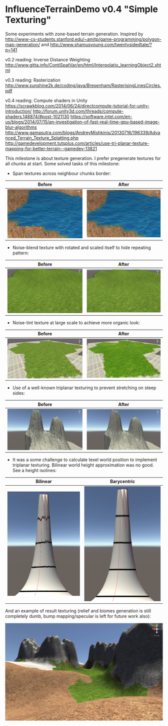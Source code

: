# InfluenceTerrainDemo v0.4 "Simple Texturing"
Some experiments with zone-based terrain generation. Inspired by http://www-cs-students.stanford.edu/~amitp/game-programming/polygon-map-generation/ and http://www.shamusyoung.com/twentysidedtale/?p=141

v0.2 reading:
Inverse Distance Weighting http://www.gitta.info/ContiSpatVar/en/html/Interpolatio_learningObject2.xhtml

v0.3 reading:
Rasterization http://www.sunshine2k.de/coding/java/Bresenham/RasterisingLinesCircles.pdf

v0.4 reading:
Compute shaders in Unity 
https://scrawkblog.com/2014/06/24/directcompute-tutorial-for-unity-introduction/ 
http://forum.unity3d.com/threads/compute-shaders.148874/#post-1021130 
https://software.intel.com/en-us/blogs/2014/07/15/an-investigation-of-fast-real-time-gpu-based-image-blur-algorithms
http://www.gamasutra.com/blogs/AndreyMishkinis/20130716/196339/Advanced_Terrain_Texture_Splatting.php
http://gamedevelopment.tutsplus.com/articles/use-tri-planar-texture-mapping-for-better-terrain--gamedev-13821

This milestone is about texture generation. I prefer pregenerate textures for all chunks at start. Some solved tasks of this milestone:

* Span textures across neighbour chunks border:

| Before  | After |
| ------------- | ------------- |
| <img src="/Screenshots/No cross-chunk filtering.jpg?raw=true" width="350">  | <img src="/Screenshots/Cross-chunk filtering.jpg?raw=true" width="350">  |

* Noise-blend texture with rotated and scaled itself to hide repeating pattern:

| Before  | After |
| ------------- | ------------- |
| <img src="/Screenshots/NoMix.jpg?raw=true" width="350">  | <img src="/Screenshots/Mix.jpg?raw=true" width="350">  |
 
* Noise-tint texture at large scale to achieve more organic look:

| Before  | After |
| ------------- | ------------- |
| <img src="/Screenshots/No tint.jpg?raw=true" width="350">  | <img src="/Screenshots/Tint.jpg?raw=true" width="350">  |

* Use of a well-known triplanar texturing to prevent stretching on steep sides:

| Before  | After |
| ------------- | ------------- |
| <img src="/Screenshots/No triplanar.jpg?raw=true" width="350">  | <img src="/Screenshots/Triplanar.jpg?raw=true" width="350">  |

* It was a some challenge to calculate texel world position to implement triplanar texturing. Bilinear world height approximation was no good. See a height isolines:

| Bilinear | Barycentric |
| ------------- | ------------- |
| <img src="/Screenshots/Bilinear height calculation.jpg?raw=true" width="350">  | <img src="/Screenshots/Barycentric height calculation.jpg?raw=true" width="350">  |

And an example of result texturing (relief and biomes generation is still completely dumb, bump mapping/specular is left for future work also):

<img src="/Screenshots/SimpleTextured.jpg?raw=true">
